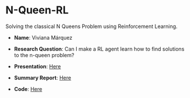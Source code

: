 # N-Queen-RL
Solving the classical N Queens Problem using Reinforcement Learning.

- **Name**: Viviana Márquez
- **Research Question**: Can I make a RL agent learn how to find solutions to the n-queen problem?


- **Presentation**: [Here](https://nbviewer.jupyter.org/github/vivianamarquez/N-Queen-RL/blob/master/PRESENTATION%20-%20Queens%202019%20.ipynb)
- **Summary Report**: [Here](https://nbviewer.jupyter.org/github/vivianamarquez/N-Queen-RL/blob/master/SUMMARY%20REPORT%20-%20Queens%202019.ipynb)
- **Code**: [Here](https://nbviewer.jupyter.org/github/vivianamarquez/N-Queen-RL/blob/master/CODE%20-%20Queens%202019.ipynb)
